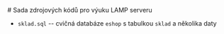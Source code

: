 # Sada zdrojových kódů pro výuku LAMP serveru

- `sklad.sql` -- cvičná databáze `eshop` s tabulkou `sklad` a několika daty
